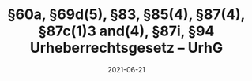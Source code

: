 ---
title: "§60a, §69d(5), §83, §85(4), §87(4), §87c(1)3 and(4), §87i, §94 Urheberrechtsgesetz – UrhG"
date: 2021-06-21
draft: false
weight: 12
exceptions:
- dsm5
jurisdictions:
- DE
score: 3
description: "Germany has one copyright exception for illustration for teaching in educational establishments, with specific conditions for computer programs (§69d(5)). This exception falls under the scope of protection of Article 5 of the DSM Directive (§60a) but remote uses are subject to fewer conditions. In addition there is a provision stating that he conditions set forth in this exception apply to the use of databases protected by sui generis right (§87c(1)3 and (4)), as well as provisions stating that the exceptions to copyright apply to performances (§83), phonograms (§85(4)), broadcasts (§87(4)), press publications (§87i), film fixations (§94). " 
beneficiaries:
- teachers and participants at the respective event; teachers and examiners at the same educational establishment; third persons insofar as this serves the presentation of lessons or lectures or the results of tuition or training or learning outcomes at the educational establishment

purposes: 
- illustration in teaching in educational establishments, on a non-commercial basis

usage:
- reproduction, distribution, make available to the public and communication to the public (published works, performances, phonograms, broadcasts, film fixations, press publications)
- reproduction, distribution, make available to the public, communication to the public, translation, adaptation, arrangement and other modifications of a computer program, as well as the reproduction of the results thereof (computer programs)
- reproduction and digital distribution and digital communication to the public of a part of a database which is essential in terms of its nature or extent (databases protected by sui generis right)

subjectmatter:
- published works, performances, phonograms, broadcasts, film fixations, press publications, databases protected by sui generis right

compensation:
- no compensation is required (communication to the public (other than making the content available to the public) for the benefit of members of educational establishments and their families)
- compensation is required (all other uses)

attribution: 
- the source must in all cases be clearly indicated; does not apply where the source is neither named on the work used or when the work used is communicated nor otherwise known to the person authorised to make the reproduction or distribution or the examination purposes necessitate dispensing with indicating the source (reproductions)
- the source including the author’s name, must in all cases be indicated, unless this is not possible (communication to the public and digital uses)

otherConditions: 
- quantity limitations: only allows the use of up to 15 percent of a published work; works can however be used in their entirety if they are illustrations, individual articles from the same professional or scientific journal, other small-scale works and out-of-commerce works; computer programs may also be used in their entirety
- licence availability: "this exception does not apply to the following uses on the condition that licences for such uses are easily available and traceable, they meet the needs and specificities of educational establishments and permit such uses: reproduction of a work by means of recording onto video or audio recording mediums or communication to the public of a work whilst it is being publicly recited, performed or presented; reproduction, distribution and communication to the public of a work in schools which is exclusively suitable, intended and labelled for teaching in schools; reproduction of graphic recordings of musical works to the extent that such reproduction is not required for making content available to the public for the purposes covered by the exception"

remarks: "The exception for teaching in educational establishments (§60a) allows the reproduction, distribution, making available to the public or communication to the public of up to 15 percent of a published work, entire illustrations, individual articles from the same professional or scientific journal, other small-scale works and out-of-commerce works, for the purpose of illustration in teaching in educational establishments, on a non-commercial basis. This exception is for the benefit of teachers and participants at the respective event; teachers and examiners at the same educational establishment; and third persons insofar as this serves the presentation of lessons or lectures or the results of tuition or training or learning outcomes at the educational establishment. This exception does not apply to the following uses, on the condition that licences for such uses are easily available and traceable, they meet the needs and specificities of educational establishments and permit such uses: reproduction of a work by means of recording onto video or audio recording mediums or communication to the public of a work whilst it is being publicly recited, performed or presented; reproduction, distribution and communication to the public of a work in schools which is exclusively suitable, intended and labelled for teaching in schools; reproduction of graphic recordings of musical works to the extent that such reproduction is not required for making content available to the public for the purposes covered by the exception. There's a provision stating that, where works are used in secure electronic environments for the purposes covered by the exception (except for third persons) in EU or EEA countries, such use is deemed only to have been effected in the Member State or Contracting Party in which the educational establishment is domiciled. The act of communication to the public (other than making the content available to the public) for the benefit of members of educational establishments and their families for the purposes covered by the provision, is not subject to compensation; all other uses are subject to compensation (§60h(2)1). <br />
The use of computer programs under the exception for teaching in educational establishments is subject to further conditions (§69d(5)): digital uses must take place under the responsibility of an educational establishment on its premises, at other locations or in a secure electronic environment; computer programs may be used in their entirety; computer programs may be subject to translation, adaptation, arrangement and other modifications of a computer program, as well as the reproduction of the results thereof. <br />
The conditions set forth in this exception apply to the reproduction of a qualitatively or quantitatively substantial part of a database protected by sui generis right, as well as to the digital distribution and digital communication to the public of a part of a database, which is essential in terms of its nature or extent, for the purpose of illustration in teaching in educational establishments (§87c(1)3 and (4)). <br />
There are also provisions stating that the exceptions to copyright apply to performances (§83), phonograms (§85(4)), broadcasts (§87(4)), press publications (§87i) and film fixations (§94)."
link: https://www.gesetze-im-internet.de/englisch_urhg/englisch_urhg.html
---